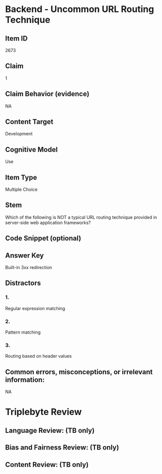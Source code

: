 # Backend - Uncommon URL Routing Technique

## Item ID
2673

## Claim
1

## Claim Behavior (evidence)
NA

## Content Target
Development

## Cognitive Model
Use

## Item Type
Multiple Choice

## Stem
Which of the following is NOT a typical URL routing technique provided in server-side web application frameworks?

## Code Snippet (optional)

## Answer Key
Built-in 3xx redirection

## Distractors

### 1.
Regular expression matching

### 2.
Pattern matching

### 3.
Routing based on header values

## Common errors, misconceptions, or irrelevant information:
NA

# Triplebyte Review


## Language Review: (TB only)


## Bias and Fairness Review: (TB only)


## Content Review: (TB only)

